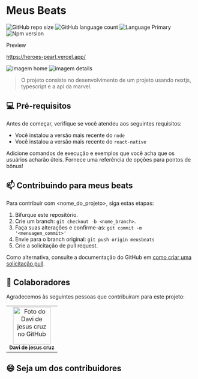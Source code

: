 # Meus Beats

![GitHub repo size](https://img.shields.io/github/repo-size/davicruzof/test-frontend?style=for-the-badge)
![GitHub language count](https://img.shields.io/github/languages/count/davicruzof/test-frontend?style=for-the-badge)
![Language Primary](https://img.shields.io/github/languages/top/davicruzof/test-frontend?style=for-the-badge)
![Npm version](https://img.shields.io/npm/v/node?style=for-the-badge)

Preview 

https://heroes-pearl.vercel.app/

<img src="https://github.com/davicruzof/test-frontend/assets/47984117/0feac912-e12a-446c-bc9a-bf110a28c3a0" alt="imagem home">

<img src="https://github.com/davicruzof/test-frontend/assets/47984117/6264673e-0e78-4ca3-bcda-ad9035c8590e" alt="imagem details">

> O projeto consiste no desenvolvimento de um projeto usando nextjs, typescript e a api da marvel.

## 💻 Pré-requisitos

Antes de começar, verifique se você atendeu aos seguintes requisitos:
<!---Estes são apenas requisitos de exemplo. Adicionar, duplicar ou remover conforme necessário--->
* Você instalou a versão mais recente do `node`
* Você instalou a versão mais recente do `react-native`

<!---
## 🚀 Instalando Meus Beats

Linux e macOS:
```
<comando_de_instalação>
```
--->
Adicione comandos de execução e exemplos que você acha que os usuários acharão úteis. Fornece uma referência de opções para pontos de bônus!

## 📫 Contribuindo para meus beats
<!---Se o seu README for longo ou se você tiver algum processo ou etapas específicas que deseja que os contribuidores sigam, considere a criação de um arquivo CONTRIBUTING.md separado--->
Para contribuir com <nome_do_projeto>, siga estas etapas:

1. Bifurque este repositório.
2. Crie um branch: `git checkout -b <nome_branch>`.
3. Faça suas alterações e confirme-as: `git commit -m '<mensagem_commit>'`
4. Envie para o branch original: `git push origin meusbeats`
5. Crie a solicitação de pull request.

Como alternativa, consulte a documentação do GitHub em [como criar uma solicitação pull](https://help.github.com/en/github/collaborating-with-issues-and-pull-requests/creating-a-pull-request).

## 🤝 Colaboradores

Agradecemos às seguintes pessoas que contribuíram para este projeto:

<table>
  <tr>
    <td align="center">
      <a href="#">
        <img src="https://avatars.githubusercontent.com/u/47984117?v=4" width="100px;" alt="Foto do Davi de jesus cruz no GitHub"/><br>
        <sub>
          <b>Davi de jesus cruz</b>
        </sub>
      </a>
    </td>
  </tr>
</table>


## 😄 Seja um dos contribuidores<br>
